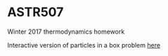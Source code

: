 # ASTR507
Winter 2017 thermodynamics homework

Interactive version of particles in a box problem [here](https://meredith-durbin.github.io/holoviews/particlesinabox.html)